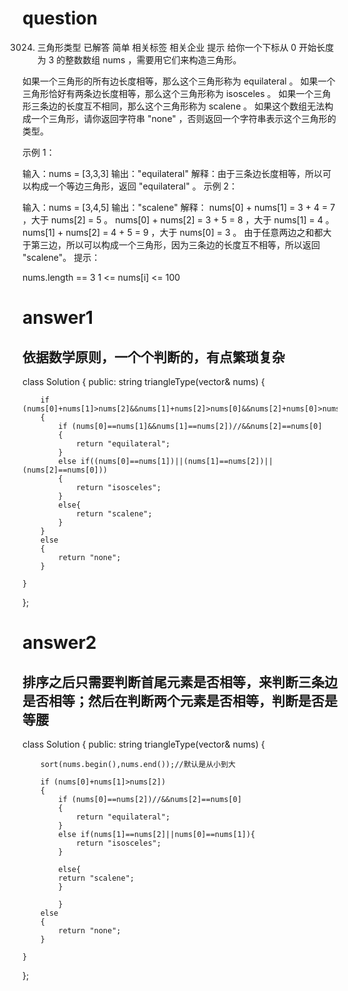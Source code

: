# question
3024. 三角形类型
已解答
简单
相关标签
相关企业
提示
给你一个下标从 0 开始长度为 3 的整数数组 nums ，需要用它们来构造三角形。

如果一个三角形的所有边长度相等，那么这个三角形称为 equilateral 。
如果一个三角形恰好有两条边长度相等，那么这个三角形称为 isosceles 。
如果一个三角形三条边的长度互不相同，那么这个三角形称为 scalene 。
如果这个数组无法构成一个三角形，请你返回字符串 "none" ，否则返回一个字符串表示这个三角形的类型。

 

示例 1：

输入：nums = [3,3,3]
输出："equilateral"
解释：由于三条边长度相等，所以可以构成一个等边三角形，返回 "equilateral" 。
示例 2：

输入：nums = [3,4,5]
输出："scalene"
解释：
nums[0] + nums[1] = 3 + 4 = 7 ，大于 nums[2] = 5 。
nums[0] + nums[2] = 3 + 5 = 8 ，大于 nums[1] = 4 。
nums[1] + nums[2] = 4 + 5 = 9 ，大于 nums[0] = 3 。
由于任意两边之和都大于第三边，所以可以构成一个三角形，因为三条边的长度互不相等，所以返回 "scalene"。
提示：

nums.length == 3
1 <= nums[i] <= 100

# answer1
## 依据数学原则，一个个判断的，有点繁琐复杂
class Solution {
public:
    string triangleType(vector<int>& nums) {

        if (nums[0]+nums[1]>nums[2]&&nums[1]+nums[2]>nums[0]&&nums[2]+nums[0]>nums[1])
        {
            if (nums[0]==nums[1]&&nums[1]==nums[2])//&&nums[2]==nums[0]
            {
                return "equilateral";
            }
            else if((nums[0]==nums[1])||(nums[1]==nums[2])||(nums[2]==nums[0]))
            {
                return "isosceles";
            }
            else{
                return "scalene";
            }
        }
        else
        {
            return "none";
        }
        
    }
};
# answer2
## 排序之后只需要判断首尾元素是否相等，来判断三条边是否相等；然后在判断两个元素是否相等，判断是否是等腰
class Solution {
public:
    string triangleType(vector<int>& nums) {

        sort(nums.begin(),nums.end());//默认是从小到大

        if (nums[0]+nums[1]>nums[2])
        {
            if (nums[0]==nums[2])//&&nums[2]==nums[0]
            {             
                return "equilateral";
            }
            else if(nums[1]==nums[2]||nums[0]==nums[1]){
                return "isosceles";
            }
                
            else{
            return "scalene";   
            }
            
            }
        else
        {
            return "none";
        }
        
    }
};
